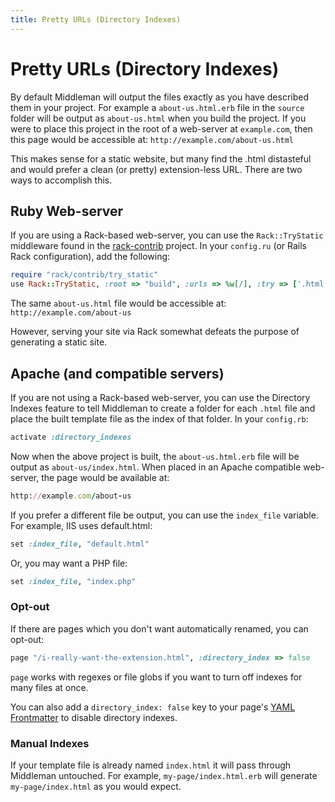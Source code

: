 ```yaml
---
title: Pretty URLs (Directory Indexes)
---
```


# Pretty URLs (Directory Indexes)

By default Middleman will output the files exactly as you have described them in your project. For example a `about-us.html.erb` file in the `source` folder will be output as `about-us.html` when you build the project. If you were to place this project in the root of a web-server at `example.com`, then this page would be accessible at: `http://example.com/about-us.html`

This makes sense for a static website, but many find the .html distasteful and would prefer a clean (or pretty) extension-less URL. There are two ways to accomplish this.

## Ruby Web-server

If you are using a Rack-based web-server, you can use the `Rack::TryStatic` middleware found in the [rack-contrib] project. In your `config.ru` (or Rails Rack configuration), add the following:

``` ruby
require "rack/contrib/try_static"
use Rack::TryStatic, :root => "build", :urls => %w[/], :try => ['.html']
```

The same `about-us.html` file would be accessible at: `http://example.com/about-us`

However, serving your site via Rack somewhat defeats the purpose of generating a static site.

## Apache (and compatible servers)

If you are not using a Rack-based web-server, you can use the Directory Indexes feature to tell Middleman to create a folder for each `.html` file and place the built template file as the index of that folder. In your `config.rb`:

``` ruby
activate :directory_indexes
```

Now when the above project is built, the `about-us.html.erb` file will be output as `about-us/index.html`. When placed in an Apache compatible web-server, the page would be available at:

``` ruby
http://example.com/about-us
```

If you prefer a different file be output, you can use the `index_file` variable. For example, IIS uses default.html:

``` ruby
set :index_file, "default.html"
```

Or, you may want a PHP file:

``` ruby
set :index_file, "index.php"
```

### Opt-out

If there are pages which you don't want automatically renamed, you can opt-out:

``` ruby
page "/i-really-want-the-extension.html", :directory_index => false
```

`page` works with regexes or file globs if you want to turn off indexes for many files at once.

You can also add a `directory_index: false` key to your page's [YAML Frontmatter](/frontmatter/) to disable directory indexes.

### Manual Indexes

If your template file is already named `index.html` it will pass through Middleman untouched. For example, `my-page/index.html.erb` will generate `my-page/index.html` as you would expect.

[rack-contrib]: https://github.com/rack/rack-contrib/
